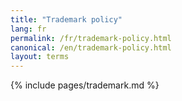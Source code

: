 ```yaml
---
title: "Trademark policy"
lang: fr
permalink: /fr/trademark-policy.html
canonical: /en/trademark-policy.html
layout: terms
---
```


{% include pages/trademark.md %}

